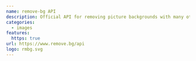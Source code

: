 ```yaml
---
name: remove-bg API
description: Official API for removing picture backgrounds with many other features
categories:
  - images
features:
  https: true
url: https://www.remove.bg/api
logo: rmbg.svg
---
```

